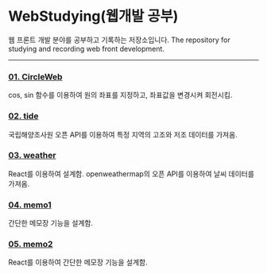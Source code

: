 # WebStudying(웹개발 공부)
웹 프론트 개발 분야를 공부하고 기록하는 저장소입니다.
The repository for studying and recording web front development.

----------

### <a href="https://github.com/1Dohyeon/Study-Web/tree/master/01_CircleWeb">01. CircleWeb</a>
cos, sin 함수를 이용하여 원의 좌표를 지정하고, 좌표값을 변경시켜 회전시킴.

### <a href="https://github.com/1Dohyeon/Study-Web/tree/master/02_tide">02. tide</a>
국립해양조사원 오픈 API를 이용하여 특정 지역의 고조와 저조 데이터를 가져옴.

### <a href="https://github.com/1Dohyeon/Study-Web/tree/master/03_weather">03. weather</a>
React를 이용하여 설계함.
openweathermap의 오픈 API를 이용하여 날씨 데이터를 가져옴.

### <a href="https://github.com/1Dohyeon/Study-Web/tree/master/04_memo1">04. memo1</a>
간단한 메모장 기능을 설계함.

### <a href="https://github.com/1Dohyeon/Study-Web/tree/master/05_memo2">05. memo2</a>
React를 이용하여 간단한 메모장 기능을 설계함.
